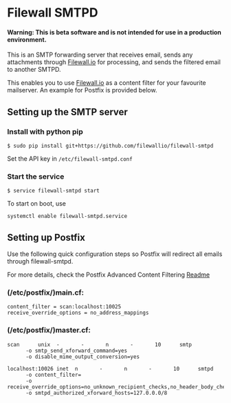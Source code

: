 Filewall SMTPD
===================

#### Warning: This is beta software and is not intended for use in a production environment.
  
This is an SMTP forwarding server that receives email, sends any attachments through  [Filewall.io](https://filewall.io)  for processing, and sends the filtered email to another SMTPD.

This enables you to use [Filewall.io](https://filewall.io) as a content filter for your favourite mailserver. 
An example for Postfix is provided below.

## Setting up the SMTP server

### Install with python pip
```
$ sudo pip install git+https://github.com/filewallio/filewall-smtpd
```

Set the API key in ```/etc/filewall-smtpd.conf``` 
<!--- 

Does this relate at all to obtaining an API key using a filewall account as described in the API docs? 
-- Yep, thats the api key
--->

### Start the service

```
$ service filewall-smtpd start
```
To start on boot, use 

```
systemctl enable filewall-smtpd.service
```

## Setting up Postfix


Use the following quick configuration steps so Postfix will redirect all emails through filewall-smtpd.

For more details, check the Postfix Advanced Content Filtering [Readme](http://www.postfix.org/FILTER_README.html) 

### (/etc/postfix/)main.cf:
```
content_filter = scan:localhost:10025
receive_override_options = no_address_mappings
```

### (/etc/postfix/)master.cf:
```
scan      unix  -       -       n       -       10      smtp
      -o smtp_send_xforward_command=yes
      -o disable_mime_output_conversion=yes

localhost:10026 inet  n       -       n       -       10      smtpd
      -o content_filter=
      -o receive_override_options=no_unknown_recipient_checks,no_header_body_checks,no_milters
      -o smtpd_authorized_xforward_hosts=127.0.0.0/8
```


<!--- Do these work for everyone? If not, don't have it here. 
We want it to be generic enough that anyone can follow with minor modifications

-- Yep, if they won't work because your mailserver configuration is something special, you will know about that and figure it out.

--->
